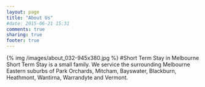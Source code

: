 ```yaml
---
layout: page
title: "About Us"
#date: 2015-06-21 15:31
comments: true
sharing: true
footer: true
---
```

{% img /images/about_032-945x380.jpg %}
#Short Term Stay in Melbourne
Short Term Stay is a small family.  We service the surrounding Melbourne Eastern suburbs of Park Orchards, Mitcham, Bayswater, Blackburn, Heathmont, Wantirna, Warrandyte and Vermont.
